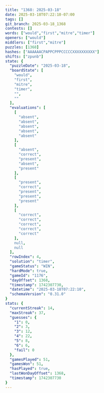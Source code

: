 ```yaml
---
title: "1368: 2025-03-18"
date: 2025-03-18T07:22:10-07:00
tags: []
git_branch: 2025-03-18_1368
contests: []
words: ["would","first","mitre","timer"]
openers: ["would"]
middlers: ["first","mitre"]
puzzles: [1368]
hashes: ["AAAAAACPAPPCPPPCCCCCXXXXXXXXXX"]
shifts: ["zpunb"]
state: {
  "puzzleDate": "2025-03-18",
  "boardState": [
    "would",
    "first",
    "mitre",
    "timer",
    "",
    ""
  ],
  "evaluations": [
    [
      "absent",
      "absent",
      "absent",
      "absent",
      "absent"
    ],
    [
      "absent",
      "correct",
      "present",
      "absent",
      "present"
    ],
    [
      "present",
      "correct",
      "present",
      "present",
      "present"
    ],
    [
      "correct",
      "correct",
      "correct",
      "correct",
      "correct"
    ],
    null,
    null
  ],
  "rowIndex": 4,
  "solution": "timer",
  "gameStatus": "WIN",
  "hardMode": true,
  "gameId": "1176",
  "dayOffset": 1368,
  "timestamp": 1742307730,
  "datetime": "2025-03-18T07:22:10",
  "schemaVersion": "0.31.0"
}
stats: {
  "currentStreak": 14,
  "maxStreak": 37,
  "guesses": {
    "1": 0,
    "2": 3,
    "3": 12,
    "4": 22,
    "5": 8,
    "6": 6,
    "fail": 0
  },
  "gamesPlayed": 51,
  "gamesWon": 51,
  "hasPlayed": true,
  "lastWonDayOffset": 1368,
  "timestamp": 1742307730
}
---
```

<!-- more -->
